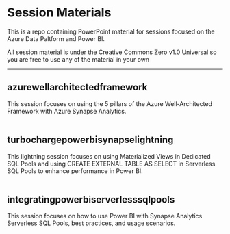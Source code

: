 # Session Materials

This is a repo containing PowerPoint material for sessions focused on the Azure Data Paltform and Power BI.

All session material is under the Creative Commons Zero v1.0 Universal so you are free to use any of the material in your own 

---

## azurewellarchitectedframework
This session focuses on using the 5 pillars of the Azure Well-Architected Framework with Azure Synapse Analytics.
<br /><br />

## turbochargepowerbisynapselightning
This lightning session focuses on using Materialized Views in Dedicated SQL Pools and using CREATE EXTERNAL TABLE AS SELECT in Serverless SQL Pools to enhance performance in Power BI.
<br /><br />

## integratingpowerbiserverlesssqlpools
This session focuses on how to use Power BI with Synapse Analytics Serverless SQL Pools, best practices, and usage scenarios.
